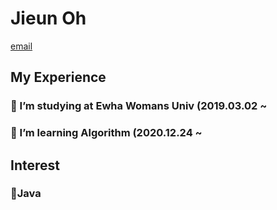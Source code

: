 # Jieun Oh
[email](0909oje@gmail.com)

## My Experience
### 🌱 I’m studying at Ewha Womans Univ (2019.03.02 ~
### 🌱 I’m learning Algorithm (2020.12.24 ~


## Interest
### 🌱Java
